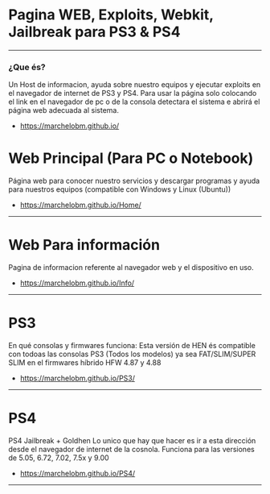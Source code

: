 # Pagina WEB, Exploits, Webkit, Jailbreak para PS3 & PS4
---

### ¿Que és?
Un Host de informacion, ayuda sobre nuestro equipos y ejecutar exploits en el navegador de internet de PS3 y PS4.
Para usar la página solo colocando el link en el navegador de pc o de la consola detectara el sistema e abrirá el página web adecuada al sistema.

- https://marchelobm.github.io/

# Web Principal (Para PC o Notebook)
Página web para conocer nuestro servicios y descargar programas y ayuda para nuestros equipos (compatible con Windows y Linux (Ubuntu))

- https://marchelobm.github.io/Home/

---

# Web Para información
Pagina de informacion referente al navegador web y el dispositivo en uso.

- https://marchelobm.github.io/Info/
---

# PS3 
En qué consolas y firmwares funciona:
Esta versión de HEN és compatible con todoas las consolas PS3 (Todos los modelos) ya sea FAT/SLIM/SUPER SLIM en el firmwares híbrido HFW 4.87 y 4.88
- https://marchelobm.github.io/PS3/
---

# PS4
PS4 Jailbreak + Goldhen
Lo unico que hay que hacer es ir a esta dirección desde el navegador de internet de la cosnola.
Funciona para las versiones de 5.05, 6.72, 7.02, 7.5x y 9.00
- https://marchelobm.github.io/PS4/
---